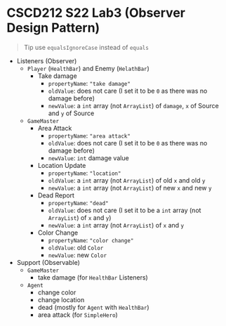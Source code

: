 # CSCD212 S22 Lab3 (Observer Design Pattern)

> Tip use `equalsIgnoreCase` instead of `equals`

- Listeners (Observer)
  - `Player` (`HealthBar`) and Enemy (`HelathBar`)
    - Take damage
      - `propertyName`: `"take damage"`
      - `oldValue`: does not care (I set it to be `0` as there was no damage before)
      - `newValue`: a `int` array (not `ArrayList`) of  `damage`, `x` of Source and `y` of Source
  - `GameMaster`
    - Area Attack
      - `propertyName`: `"area attack"`
      - `oldValue`: does not care (I set it to be `0` as there was no damage before)
      - `newValue`: `int` damage value
    - Location Update
      - `propertyName`: `"location"`
      - `oldValue`: a `int` array (not `ArrayList`) of  old `x` and  old `y`
      - `newValue`: a `int` array (not `ArrayList`) of  new `x` and new `y`
    - Dead Report
      - `propertyName`: `"dead"`
      - `oldValue`: does not care (I set it to be a `int` array (not `ArrayList`) of  `x` and `y`)
      - `newValue`: a `int` array (not `ArrayList`) of  `x` and `y`
    - Color Change
      - `propertyName`: `"color change"`
      - `oldValue`: old `Color `
      - `newValue`: new `Color`
- Support (Observable)
  - `GameMaster`
    - take damage (for `HealthBar` Listeners)
  - `Agent`
    - change color
    - change location
    - dead (mostly for `Agent` with `HealthBar`)
    - area attack (for `SimpleHero`)